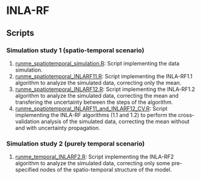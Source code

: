 # INLA-RF

## Scripts

### Simulation study 1 (spatio-temporal scenario)

1. [runme_spatiotemporal_simulation.R](./Scripts/runme_spatiotemporal_simulation.R): Script implementing the data simulation.
2. [runme_spatiotemporal_INLARF11.R](./Scripts/runme_spatiotemporal_INLARF11.R): Script implementing the INLA-RF1.1 algorithm to analyze the simulated data, correcting only the mean.
3. [runme_spatiotemporal_INLARF12.R](./Scripts/runme_spatiotemporal_INLARF12.R): Script implementing the INLA-RF1.2 algorithm to analyze the simulated data, correcting the mean and transfering the uncertainty between the steps of the algorithm.
4. [runme_spatiotemporal_INLARF11_and_INLARF12_CV.R](./Scripts/runme_spatiotemporal_INLARF11_and_INLARF12_CV.R): Script implementing the INLA-RF algorithms (1.1 and 1.2) to perform the cross-validation analysis of the simulated data, correcting the mean without and with uncertainty propagation.

### Simulation study 2 (purely temporal scenario)
1. [runme_temporal_INLARF2.R](./Scripts/runme_temporal_INLARF2.R): Script implementing the INLA-RF2 algorithm to analyze the simulated data, correcting only some pre-specified nodes of the spatio-temporal structure of the model.
